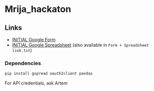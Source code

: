 # Mrija_hackaton

## Links

- [INITIAL Google Form](https://forms.gle/rbfjBneQG8V6XPwY8)
- [INITIAL Google Spreadsheet](https://docs.google.com/spreadsheets/d/17XYkJYNmepEpBvGu6fcibaHmJ0wUmB-Aup21XXz6UEA/edit?)
(also available in `Form + Spreadsheet link.txt`)

### Dependencies

```bash
pip install gspread oauth2client pandas
```
For API credentials, ask Artem
